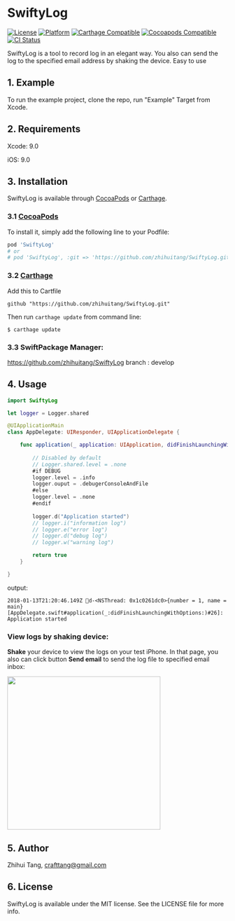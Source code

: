 # SwiftyLog

[![License](https://img.shields.io/cocoapods/l/SwiftMagic.svg?style=flat)](http://cocoapods.org/pods/SwiftyLog)
[![Platform](https://img.shields.io/cocoapods/p/SwiftMagic.svg?style=flat)](http://cocoapods.org/pods/SwiftyLog)
[![Carthage Compatible](https://img.shields.io/badge/Carthage-compatible-4BC51D.svg?style=flat)](https://github.com/Carthage/Carthage)
[![Cocoapods Compatible](https://img.shields.io/badge/pod-compatible-brightgreen.svg)](https://guides.cocoapods.org/using/using-cocoapods.html)
[![CI Status](https://travis-ci.org/zhihuitang/SwiftyLog.svg?branch=master)](https://travis-ci.org/zhihuitang/SwiftyLog)


SwiftyLog is a tool to record log in an elegant way. You also can send the log to the specified email address by shaking the device. Easy to use

## 1. Example

To run the example project, clone the repo, run "Example" Target from Xcode.

## 2. Requirements

Xcode: 9.0

iOS: 9.0

## 3. Installation

SwiftyLog is available through [CocoaPods](http://cocoapods.org) or [Carthage](https://github.com/Carthage/Carthage). 

### 3.1 [CocoaPods](https://guides.cocoapods.org/using/using-cocoapods.html)
To install it, simply add the following line to your Podfile:

```ruby
pod 'SwiftyLog'
# or
# pod 'SwiftyLog', :git => 'https://github.com/zhihuitang/SwiftyLog.git'
```

### 3.2 [Carthage](https://github.com/Carthage/Carthage)
Add this to Cartfile

```
github "https://github.com/zhihuitang/SwiftyLog.git"
```

Then run `carthage update` from command line:

```
$ carthage update
```

### 3.3 SwiftPackage Manager:

https://github.com/zhihuitang/SwiftyLog
branch : develop

## 4. Usage

```swift
import SwiftyLog

let logger = Logger.shared

@UIApplicationMain
class AppDelegate: UIResponder, UIApplicationDelegate {

    func application(_ application: UIApplication, didFinishLaunchingWithOptions launchOptions: [UIApplicationLaunchOptionsKey: Any]?) -> Bool {
		
        // Disabled by default
        // Logger.shared.level = .none
        #if DEBUG
        logger.level = .info
        logger.ouput = .debugerConsoleAndFile
        #else
        logger.level = .none
        #endif
        
        logger.d("Application started")
        // logger.i("information log")
        // logger.e("error log")
        // logger.d("debug log")
        // logger.w("warning log")

        return true
    }

}
```

output:
```
2018-01-13T21:20:46.149Z 💚d-<NSThread: 0x1c0261dc0>{number = 1, name = main}[AppDelegate.swift#application(_:didFinishLaunchingWithOptions:)#26]: Application started
```

### View logs by shaking device:

**Shake** your device to view the logs on your test iPhone. In that page, you also can click button **Send email** to send the log file to specified email inbox:

<img src="./res/logview.png" width="350">

## 5. Author

Zhihui Tang, crafttang@gmail.com

## 6. License

SwiftyLog is available under the MIT license. See the LICENSE file for more info.


